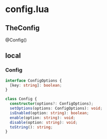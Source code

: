 # config.lua

## TheConfig

<docs-expose>

@Config()

</docs-expose>

## local

### Config

<docs-expose>

```ts
interface ConfigOptions {
  [key: string]: boolean;
}

class Config {
  constructor(options?: ConfigOptions);
  setOptions(options: ConfigOptions): void;
  isEnabled(option: string): boolean;
  enable(option: string): void;
  disable(option: string): void;
  toString(): string;
}
```

</docs-expose>
